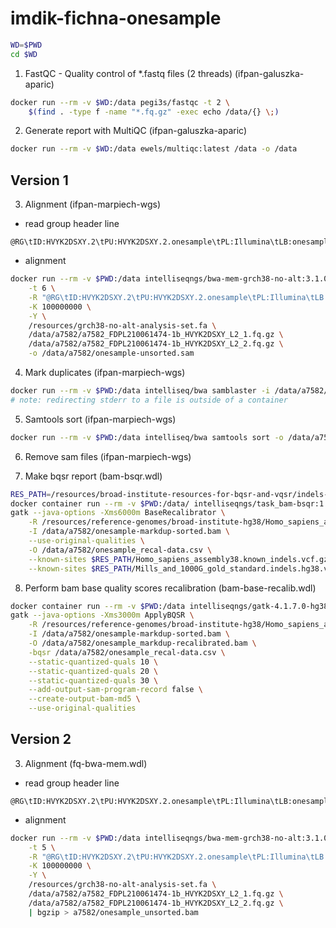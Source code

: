 # imdik-fichna-onesample

```bash
WD=$PWD
cd $WD
```

1. FastQC - Quality control of \*.fastq files (2 threads) (ifpan-galuszka-aparic)
```bash
docker run --rm -v $WD:/data pegi3s/fastqc -t 2 \
    $(find . -type f -name "*.fq.gz" -exec echo /data/{} \;)
```

2. Generate report with MultiQC (ifpan-galuszka-aparic)
```bash
docker run --rm -v $WD:/data ewels/multiqc:latest /data -o /data
```

## Version 1

3. Alignment (ifpan-marpiech-wgs)
  * read group header line
```
@RG\tID:HVYK2DSXY.2\tPU:HVYK2DSXY.2.onesample\tPL:Illumina\tLB:onesample.library\tSM:onesample
```
  * alignment
```bash
docker run --rm -v $PWD:/data intelliseqngs/bwa-mem-grch38-no-alt:3.1.0 bwa mem \
	-t 6 \
	-R "@RG\tID:HVYK2DSXY.2\tPU:HVYK2DSXY.2.onesample\tPL:Illumina\tLB:onesample.library\tSM:onesample" \
	-K 100000000 \
	-Y \
	/resources/grch38-no-alt-analysis-set.fa \
	/data/a7582/a7582_FDPL210061474-1b_HVYK2DSXY_L2_1.fq.gz \
	/data/a7582/a7582_FDPL210061474-1b_HVYK2DSXY_L2_2.fq.gz \
	-o /data/a7582/onesample-unsorted.sam
```

4. Mark duplicates (ifpan-marpiech-wgs)
```bash
docker run --rm -v $PWD:/data intelliseq/bwa samblaster -i /data/a7582/onesample-unsorted.sam -o /data/a7582/onesample-markdup.sam 2> a7582/onesample-bwa-samblaster-stderr.log
# note: redirecting stderr to a file is outside of a container
```

5. Samtools sort (ifpan-marpiech-wgs)
```bash
docker run --rm -v $PWD:/data intelliseq/bwa samtools sort -o /data/a7582/onesample-markdup-sorted.bam -@ 6 /data/a7582/onesample-markdup.sam
```

6. Remove sam files (ifpan-marpiech-wgs)

7. Make bqsr report (bam-bsqr.wdl)
```bash
RES_PATH=/resources/broad-institute-resources-for-bqsr-and-vqsr/indels-known-sites/ &&
docker container run --rm -v $PWD:/data/ intelliseqngs/task_bam-bsqr:1.1.0 \
gatk --java-options -Xms6000m BaseRecalibrator \
	-R /resources/reference-genomes/broad-institute-hg38/Homo_sapiens_assembly38.fa \
	-I /data/a7582/onesample-markdup-sorted.bam \
	--use-original-qualities \
	-O /data/a7582/onesample_recal-data.csv \
	--known-sites $RES_PATH/Homo_sapiens_assembly38.known_indels.vcf.gz \
	--known-sites $RES_PATH/Mills_and_1000G_gold_standard.indels.hg38.vcf.gz
```

8. Perform bam base quality scores recalibration (bam-base-recalib.wdl)
```bash
docker container run --rm -v $PWD:/data intelliseqngs/gatk-4.1.7.0-hg38:1.0.1 \
gatk --java-options -Xms3000m ApplyBQSR \
	-R /resources/reference-genomes/broad-institute-hg38/Homo_sapiens_assembly38.fa \
	-I /data/a7582/onesample-markdup-sorted.bam \
	-O /data/a7582/onesample_markdup-recalibrated.bam \
	-bqsr /data/a7582/onesample_recal-data.csv \
	--static-quantized-quals 10 \
	--static-quantized-quals 20 \
	--static-quantized-quals 30 \
	--add-output-sam-program-record false \
	--create-output-bam-md5 \
	--use-original-qualities
```

## Version 2

3. Alignment (fq-bwa-mem.wdl)
  * read group header line
```
@RG\tID:HVYK2DSXY.2\tPU:HVYK2DSXY.2.onesample\tPL:Illumina\tLB:onesample.library\tSM:onesample
```
  * alignment
```bash
docker run --rm -v $PWD:/data intelliseqngs/bwa-mem-grch38-no-alt:3.1.0 bwa mem \
	-t 5 \
	-R "@RG\tID:HVYK2DSXY.2\tPU:HVYK2DSXY.2.onesample\tPL:Illumina\tLB:onesample.library\tSM:onesample" \
	-K 100000000 \
	-Y \
	/resources/grch38-no-alt-analysis-set.fa \
	/data/a7582/a7582_FDPL210061474-1b_HVYK2DSXY_L2_1.fq.gz \
	/data/a7582/a7582_FDPL210061474-1b_HVYK2DSXY_L2_2.fq.gz \
	| bgzip > a7582/onesample_unsorted.bam
```
